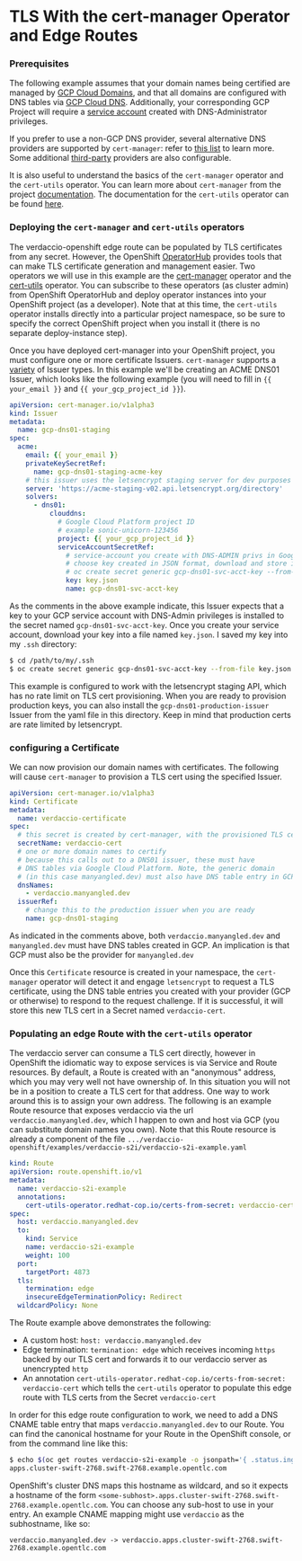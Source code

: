 # TLS With the cert-manager Operator and Edge Routes

### Prerequisites

The following example assumes that your domain names being certified are managed by
[GCP Cloud Domains](https://cloud.google.com/dns/docs/tutorials/create-domain-tutorial),
and that all domains are configured with DNS tables via
[GCP Cloud DNS](https://cloud.google.com/dns/).
Additionally, your corresponding GCP Project will require a
[service account](https://cloud.google.com/iam/docs/service-accounts)
created with DNS-Administrator privileges.

If you prefer to use a non-GCP DNS provider,
several alternative DNS providers are supported by `cert-manager`: refer to
[this list](https://cert-manager.io/docs/configuration/acme/dns01/#supported-dns01-providers)
to learn more.
Some additional
[third-party](https://cert-manager.io/docs/configuration/acme/dns01/#webhook)
providers are also configurable.

It is also useful to understand the basics of the `cert-manager` operator and the `cert-utils` operator.
You can learn more about `cert-manager` from the project
[documentation](https://cert-manager.io/docs/).
The documentation for the `cert-utils` operator can be found
[here](https://github.com/redhat-cop/cert-utils-operator#cert-utils-operator).

### Deploying the `cert-manager` and `cert-utils` operators

The verdaccio-openshift edge route can be populated by TLS certificates from any secret.
However, the OpenShift
[OperatorHub](https://docs.openshift.com/container-platform/4.5/operators/understanding/olm-understanding-operatorhub.html)
provides tools that can make TLS certificate generation and
management easier.
Two operators we will use in this example are the
[cert-manager](https://cert-manager.io/docs/)
operator and the
[cert-utils](https://github.com/redhat-cop/cert-utils-operator#cert-utils-operator)
operator.
You can subscribe to these operators (as cluster admin) from OpenShift OperatorHub and
deploy operator instances into your OpenShift project (as a developer).
Note that at this time, the `cert-utils` operator installs directly into a particular
project namespace, so be sure to specify the correct OpenShift project when you install it
(there is no separate deploy-instance step).

Once you have deployed cert-manager into your OpenShift project,
you must configure one or more certificate Issuers.
`cert-manager` supports a
[variety](https://cert-manager.io/docs/configuration/#supported-issuer-types)
of Issuer types.
In this example we'll be creating an ACME DNS01 Issuer, which looks like the following example
(you will need to fill in `{{ your_email }}` and `{{ your_gcp_project_id }}`).

```yaml
apiVersion: cert-manager.io/v1alpha3
kind: Issuer
metadata:
  name: gcp-dns01-staging
spec:
  acme:
    email: {{ your_email }}
    privateKeySecretRef:
      name: gcp-dns01-staging-acme-key
    # this issuer uses the letsencrypt staging server for dev purposes
    server: 'https://acme-staging-v02.api.letsencrypt.org/directory'
    solvers:
      - dns01:
          clouddns:
            # Google Cloud Platform project ID
            # example sonic-unicorn-123456
            project: {{ your_gcp_project_id }}
            serviceAccountSecretRef:
              # service-account you create with DNS-ADMIN privs in Google Cloud Platform
              # choose key created in JSON format, download and store in secret:
              # oc create secret generic gcp-dns01-svc-acct-key --from-file key.json
              key: key.json
              name: gcp-dns01-svc-acct-key
```

As the comments in the above example indicate, this Issuer expects that a key to
your GCP service account with DNS-Admin privileges is installed to the secret named
`gcp-dns01-svc-acct-key`.
Once you create your service account, download your key into a file named `key.json`.
I saved my key into my `.ssh` directory:

```sh
$ cd /path/to/my/.ssh
$ oc create secret generic gcp-dns01-svc-acct-key --from-file key.json
```

This example is configured to work with the letsencrypt staging API,
which has no rate limit on TLS cert provisioning.
When you are ready to provision production keys, you can also install the
`gcp-dns01-production-issuer` Issuer from the yaml file in this directory.
Keep in mind that production certs are rate limited by letsencrypt.

### configuring a Certificate

We can now provision our domain names with certificates.
The following will cause `cert-manager` to provision a TLS cert
using the specified Issuer.

```yaml
apiVersion: cert-manager.io/v1alpha3
kind: Certificate
metadata:
  name: verdaccio-certificate
spec:
  # this secret is created by cert-manager, with the provisioned TLS certs
  secretName: verdaccio-cert
  # one or more domain names to certify
  # because this calls out to a DNS01 issuer, these must have
  # DNS tables via Google Cloud Platform. Note, the generic domain
  # (in this case manyangled.dev) must also have DNS table entry in GCP
  dnsNames:
    - verdaccio.manyangled.dev
  issuerRef:
    # change this to the production issuer when you are ready
    name: gcp-dns01-staging
```

As indicated in the comments above, both `verdaccio.manyangled.dev` and `manyangled.dev`
must have DNS tables created in GCP.
An implication is that GCP must also be the provider for `manyangled.dev`

Once this `Certificate` resource is created in your namespace,
the `cert-manager` operator will detect it and engage `letsencrypt` to request a TLS certificate,
using the DNS table entries you created with your provider (GCP or otherwise)
to respond to the request challenge.
If it is successful, it will store this new TLS cert in a Secret named `verdaccio-cert`.

### Populating an edge Route with the `cert-utils` operator

The verdaccio server can consume a TLS cert directly,
however in OpenShift the idiomatic way to expose services is via Service and Route resources.
By default, a Route is created with an "anonymous" address, which you may very well not
have ownership of.
In this situation you will not be in a position to create a TLS cert for that address.
One way to work around this is to assign your own address.
The following is an example Route resource that exposes verdaccio via the url
`verdaccio.manyangled.dev`, which I happen to own and host via GCP
(you can substitute domain names you own).
Note that this Route resource is already a component of the file
`.../verdaccio-openshift/examples/verdaccio-s2i/verdaccio-s2i-example.yaml`

```yaml
kind: Route
apiVersion: route.openshift.io/v1
metadata:
  name: verdaccio-s2i-example
  annotations:
    cert-utils-operator.redhat-cop.io/certs-from-secret: verdaccio-cert
spec:
  host: verdaccio.manyangled.dev
  to:
    kind: Service
    name: verdaccio-s2i-example
    weight: 100
  port:
    targetPort: 4873
  tls:
    termination: edge
    insecureEdgeTerminationPolicy: Redirect
  wildcardPolicy: None
```

The Route example above demonstrates the following:

- A custom host: `host: verdaccio.manyangled.dev`
- Edge termination: `termination: edge` which receives incoming `https` backed by our TLS cert and forwards it to our verdaccio server as unencrypted `http`
- An annotation `cert-utils-operator.redhat-cop.io/certs-from-secret: verdaccio-cert` which tells the `cert-utils` operator to populate this edge route with TLS certs from the Secret `verdaccio-cert`

In order for this edge route configuration to work,
we need to add a DNS CNAME table entry that maps `verdaccio.manyangled.dev` to our Route.
You can find the canonical hostname for your Route in the OpenShift console,
or from the command line like this:

```sh
$ echo $(oc get routes verdaccio-s2i-example -o jsonpath='{ .status.ingress[0].routerCanonicalHostname }')
apps.cluster-swift-2768.swift-2768.example.opentlc.com
```

OpenShift's cluster DNS maps this hostname as wildcard, and so it expects a hostname of the form
`<some-subhost>.apps.cluster-swift-2768.swift-2768.example.opentlc.com`.
You can choose any sub-host to use in your entry.
An example CNAME mapping might use `verdaccio` as the subhostname, like so:

`verdaccio.manyangled.dev -> verdaccio.apps.cluster-swift-2768.swift-2768.example.opentlc.com`

